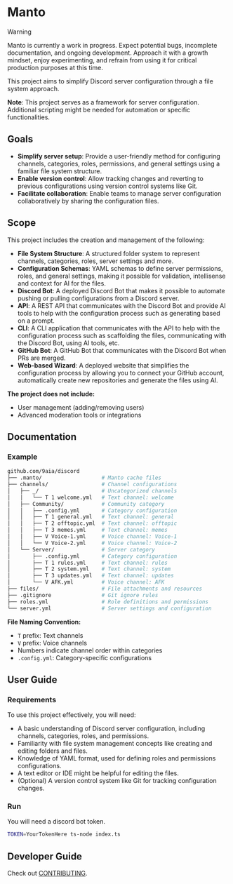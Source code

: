 # Manto

> [!WARNING]
> Manto is currently a work in progress. Expect potential bugs, incomplete documentation, and ongoing development. Approach it with a growth mindset, enjoy experimenting, and refrain from using it for critical production purposes at this time.

This project aims to simplify Discord server configuration through a file system approach.

**Note**: This project serves as a framework for server configuration. Additional scripting might be needed for automation or specific functionalities.

## Goals

- **Simplify server setup**: Provide a user-friendly method for configuring channels, categories, roles, permissions, and general settings using a familiar file system structure.
- **Enable version control**: Allow tracking changes and reverting to previous configurations using version control systems like Git.
- **Facilitate collaboration**: Enable teams to manage server configuration collaboratively by sharing the configuration files.

## Scope

This project includes the creation and management of the following:

* **File System Structure**: A structured folder system to represent channels, categories, roles, server settings and more.
* **Configuration Schemas**: YAML schemas to define server permissions, roles, and general settings, making it possible for validation, intellisense and context for AI for the files.
* **Discord Bot**: A deployed Discord Bot that makes it possible to automate pushing or pulling configurations from a Discord server.
* **API**: A REST API that communicates with the Discord Bot and provide AI tools to help with the configuration process such as generating based on a prompt.
* **CLI**: A CLI application that communicates with the API to help with the configuration process such as scaffolding the files, communicating with the Discord Bot, using AI tools, etc.
* **GitHub Bot**: A GitHub Bot that communicates with the Discord Bot when PRs are merged.
* **Web-based Wizard**: A deployed website that simplifies the configuration process by allowing you to connect your GitHub account, automatically create new repositories and generate the files using AI.

**The project does not include:**

* User management (adding/removing users)
* Advanced moderation tools or integrations

## Documentation

### Example

```bash
github.com/9aia/discord
├── .manto/                   # Manto cache files
├── channels/                 # Channel configurations
│   ├── _/                    # Uncategorized channels
│   │   └── T 1 welcome.yml   # Text channel: welcome
│   ├── Community/            # Community category
│   │   ├── .config.yml       # Category configuration
│   │   ├── T 1 general.yml   # Text channel: general
│   │   ├── T 2 offtopic.yml  # Text channel: offtopic
│   │   ├── T 3 memes.yml     # Text channel: memes
│   │   ├── V Voice-1.yml     # Voice channel: Voice-1
│   │   └── V Voice-2.yml     # Voice channel: Voice-2
│   └── Server/               # Server category
│       ├── .config.yml       # Category configuration
│       ├── T 1 rules.yml     # Text channel: rules
│       ├── T 2 system.yml    # Text channel: system
│       ├── T 3 updates.yml   # Text channel: updates
│       └── V AFK.yml         # Voice channel: AFK
├── files/                    # File attachments and resources
├── .gitignore                # Git ignore rules
├── roles.yml                 # Role definitions and permissions
└── server.yml                # Server settings and configuration
```

**File Naming Convention:**
- `T` prefix: Text channels
- `V` prefix: Voice channels
- Numbers indicate channel order within categories
- `.config.yml`: Category-specific configurations

## User Guide

### Requirements

To use this project effectively, you will need:

- A basic understanding of Discord server configuration, including channels, categories, roles, and permissions.
- Familiarity with file system management concepts like creating and editing folders and files.
- Knowledge of YAML format, used for defining roles and permissions configurations.
- A text editor or IDE might be helpful for editing the files.
- (Optional) A version control system like Git for tracking configuration changes.

### Run

You will need a discord bot token.

```bash
TOKEN=YourTokenHere ts-node index.ts
```

## Developer Guide

Check out [CONTRIBUTING](/CONTRIBUTING.md).
